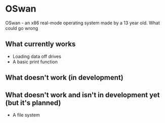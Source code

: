 # OSwan
OSwan - an x86 real-mode operating system made by a 13 year old. What could go wrong

## What currently works
- Loading data off drives
- A basic print function

## What doesn't work (in development)

## What doesn't work and isn't in development yet (but it's planned)
- A file system
